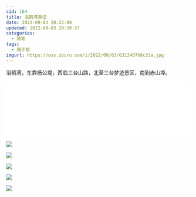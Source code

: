 ```yaml
---
cid: 164
title: 浴鹄湾游记
date: 2022-09-03 20:22:00
updated: 2022-09-03 20:39:57
categories: 
  - 随笔
tags: 
  - 随手拍
imgurl: https://oss.zburu.com/i/2022/09/03/6313467b8c33a.jpg
---
```



浴鹄湾，东靠杨公堤，西临三台山路，北至三台梦迹景区，南到赤山埠。

<p class="iframe"><iframe src="//player.bilibili.com/player.html?aid=557639773&bvid=BV1Ye4y1d7rp&cid=822949281&page=1" scrolling="no" border="0" frameborder="no" framespacing="0" allowfullscreen="true" width="100%"> </iframe></p>

![](https://oss.zburu.com/i/2022/09/03/6313467b8c33a.jpg)

![](https://oss.zburu.com/i/2022/09/03/6313467d29d72.jpg)

![](https://oss.zburu.com/i/2022/09/03/6313467be019d.jpg)

![](https://oss.zburu.com/i/2022/09/03/6313467c51882.jpg)

![](https://oss.zburu.com/i/2022/09/03/6313467c9bbdf.jpg)